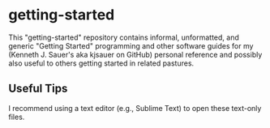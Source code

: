 # getting-started
This "getting-started" repository contains informal, unformatted, and generic "Getting Started" programming and other software guides for my (Kenneth J. Sauer's aka kjsauer on GitHub) personal reference and possibly also useful to others getting started in related pastures.

## Useful Tips
I recommend using a text editor (e.g., Sublime Text) to open these text-only files.